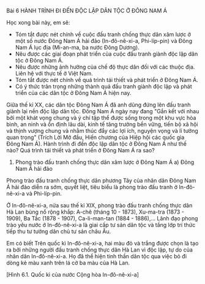 Bài 6 HÀNH TRÌNH ĐI ĐẾN ĐỘC LẬP DÂN TỘC Ở ĐÔNG NAM Á

Học xong bài này, em sẽ:
- Tóm tắt được nét chính về cuộc đấu tranh chống thực dân xâm lược ở một số nước Đông Nam Á hải đảo (In-đô-nê-xi-a, Phi-líp-pin) và Đông Nam Á lục địa (Mi-an-ma, ba nước Đông Dương).
- Nêu được các giai đoạn phát triển của cuộc đấu tranh giành độc lập dân tộc ở Đông Nam Á.
- Nêu được những ảnh hưởng của chế độ thực dân đối với các thuộc địa. Liên hệ với thực tế ở Việt Nam.
- Tóm tắt được nét chính về quá trình tái thiết và phát triển ở Đông Nam Á.
- Có ý thức trân trọng những thành quả đấu tranh giành độc lập và phát triển của các dân tộc ở Đông Nam Á hiện nay.

Giữa thế kỉ XX, các dân tộc Đông Nam Á đã anh dũng đứng lên đấu tranh giành lại nền độc lập dân tộc. Đông Nam Á ngày nay đang "Gắn kết với nhau bởi một khát vọng chung và ý chí tập thể được sống trong một khu vực hòa bình, an ninh và ổn định lâu dài, kinh tế tăng trưởng bền vững, tiến bộ xã hội và thịnh vượng chung và nhằm thúc đẩy các lợi ích, nguyện vọng và lí tưởng quan trọng" (Trích Lời Mở đầu, Hiến chương của Hiệp hội các quốc gia Đông Nam Á). Hành trình đi đến độc lập dân tộc ở Đông Nam Á như thế nào? Quá trình tái thiết và phát triển ở Đông Nam Á ra sao?

1. Phong trào đấu tranh chống thực dân xâm lược ở Đông Nam Á
a) Đông Nam Á hải đảo

Phong trào đấu tranh chống thực dân phương Tây của nhân dân Đông Nam Á hải đảo diễn ra sớm, quyết liệt, tiêu biểu là phong trào đấu tranh ở In-đô-nê-xi-a và Phi-líp-pin.

Ở In-đô-nê-xi-a, nửa sau thế kỉ XIX, phong trào đấu tranh chống thực dân Hà Lan bùng nổ rộng khắp: A-chê (tháng 10 - 1873), Xu-ma-tra (1873 - 1909), Ba Tắc (1878 - 1907), Ca-li-man-tan (1884 - 1886),... Lãnh đạo phong trào yêu nước ở In-đô-nê-xi-a là giai cấp tư sản dân tộc và tầng lớp trí thức tiếp thu tư tưởng dân chủ tư sản châu Âu.

Em có biết
Trên quốc kì In-đô-nê-xi-a, hai màu đỏ và trắng được chọn là tạo ra bởi những người đấu tranh chống thực dân Hà Lan vì độc lập, tự do của nhân dân In-đô-nê-xi-a. Họ đã thể hiện tinh thần dân tộc qua việc bỏ đi dòng kẻ màu xanh trên lá cờ ba màu của Hà Lan.

[Hình 6.1. Quốc kì của nước Cộng hòa In-đô-nê-xi-a]